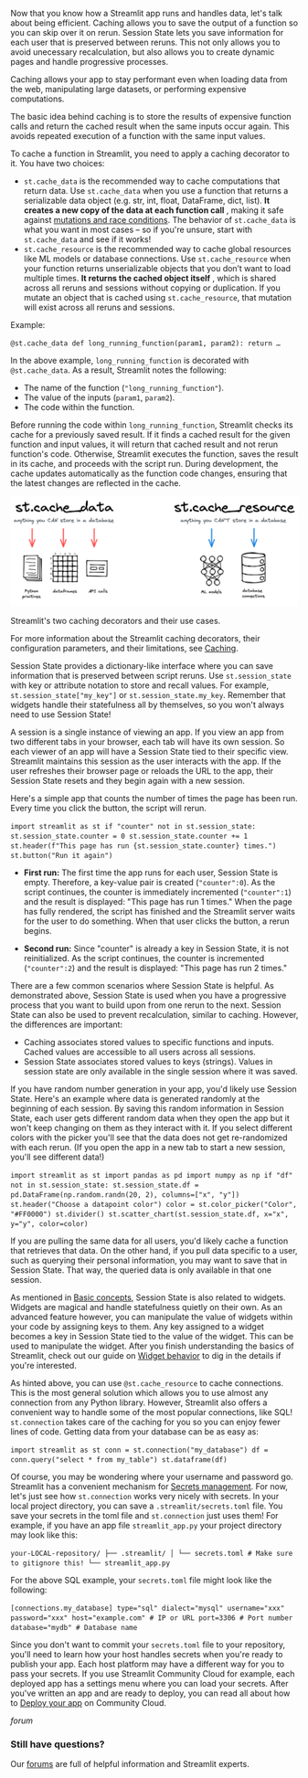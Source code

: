 Now that you know how a Streamlit app runs and handles data, let's talk about being efficient. Caching allows you to save the output of a function so you can skip over it on rerun. Session State lets you save information for each user that is preserved between reruns. This not only allows you to avoid unecessary recalculation, but also allows you to create dynamic pages and handle progressive processes.

Caching allows your app to stay performant even when loading data from the web, manipulating large datasets, or performing expensive computations.

The basic idea behind caching is to store the results of expensive function calls and return the cached result when the same inputs occur again. This avoids repeated execution of a function with the same input values.

To cache a function in Streamlit, you need to apply a caching decorator to it. You have two choices:

  * `st.cache_data` is the recommended way to cache computations that return data. Use `st.cache_data` when you use a function that returns a serializable data object (e.g. str, int, float, DataFrame, dict, list). **It creates a new copy of the data at each function call** , making it safe against [mutations and race conditions](/develop/concepts/architecture/caching#mutation-and-concurrency-issues). The behavior of `st.cache_data` is what you want in most cases – so if you're unsure, start with `st.cache_data` and see if it works!
  * `st.cache_resource` is the recommended way to cache global resources like ML models or database connections. Use `st.cache_resource` when your function returns unserializable objects that you don’t want to load multiple times. **It returns the cached object itself** , which is shared across all reruns and sessions without copying or duplication. If you mutate an object that is cached using `st.cache_resource`, that mutation will exist across all reruns and sessions.



Example:

`@st.cache_data def long_running_function(param1, param2): return … `

In the above example, `long_running_function` is decorated with `@st.cache_data`. As a result, Streamlit notes the following:

  * The name of the function (`"long_running_function"`).
  * The value of the inputs (`param1`, `param2`).
  * The code within the function.



Before running the code within `long_running_function`, Streamlit checks its cache for a previously saved result. If it finds a cached result for the given function and input values, it will return that cached result and not rerun function's code. Otherwise, Streamlit executes the function, saves the result in its cache, and proceeds with the script run. During development, the cache updates automatically as the function code changes, ensuring that the latest changes are reflected in the cache.

![Streamlit's two caching decorators and their use cases. Use st.cache_data for anything you'd store in a database. Use st.cache_resource for anything you can't store in a database, like a connection to a database or a machine learning model.](images/caching-high-level-diagram.png)

Streamlit's two caching decorators and their use cases.

For more information about the Streamlit caching decorators, their configuration parameters, and their limitations, see [Caching](/develop/concepts/architecture/caching).

Session State provides a dictionary-like interface where you can save information that is preserved between script reruns. Use `st.session_state` with key or attribute notation to store and recall values. For example, `st.session_state["my_key"]` or `st.session_state.my_key`. Remember that widgets handle their statefulness all by themselves, so you won't always need to use Session State!

A session is a single instance of viewing an app. If you view an app from two different tabs in your browser, each tab will have its own session. So each viewer of an app will have a Session State tied to their specific view. Streamlit maintains this session as the user interacts with the app. If the user refreshes their browser page or reloads the URL to the app, their Session State resets and they begin again with a new session.

Here's a simple app that counts the number of times the page has been run. Every time you click the button, the script will rerun.

`import streamlit as st if "counter" not in st.session_state: st.session_state.counter = 0 st.session_state.counter += 1 st.header(f"This page has run {st.session_state.counter} times.") st.button("Run it again") `

  * **First run:** The first time the app runs for each user, Session State is empty. Therefore, a key-value pair is created (`"counter":0`). As the script continues, the counter is immediately incremented (`"counter":1`) and the result is displayed: "This page has run 1 times." When the page has fully rendered, the script has finished and the Streamlit server waits for the user to do something. When that user clicks the button, a rerun begins.

  * **Second run:** Since "counter" is already a key in Session State, it is not reinitialized. As the script continues, the counter is incremented (`"counter":2`) and the result is displayed: "This page has run 2 times."




There are a few common scenarios where Session State is helpful. As demonstrated above, Session State is used when you have a progressive process that you want to build upon from one rerun to the next. Session State can also be used to prevent recalculation, similar to caching. However, the differences are important:

  * Caching associates stored values to specific functions and inputs. Cached values are accessible to all users across all sessions.
  * Session State associates stored values to keys (strings). Values in session state are only available in the single session where it was saved.



If you have random number generation in your app, you'd likely use Session State. Here's an example where data is generated randomly at the beginning of each session. By saving this random information in Session State, each user gets different random data when they open the app but it won't keep changing on them as they interact with it. If you select different colors with the picker you'll see that the data does not get re-randomized with each rerun. (If you open the app in a new tab to start a new session, you'll see different data!)

`import streamlit as st import pandas as pd import numpy as np if "df" not in st.session_state: st.session_state.df = pd.DataFrame(np.random.randn(20, 2), columns=["x", "y"]) st.header("Choose a datapoint color") color = st.color_picker("Color", "#FF0000") st.divider() st.scatter_chart(st.session_state.df, x="x", y="y", color=color) `

If you are pulling the same data for all users, you'd likely cache a function that retrieves that data. On the other hand, if you pull data specific to a user, such as querying their personal information, you may want to save that in Session State. That way, the queried data is only available in that one session.

As mentioned in [Basic concepts](/get-started/fundamentals/main-concepts#widgets), Session State is also related to widgets. Widgets are magical and handle statefulness quietly on their own. As an advanced feature however, you can manipulate the value of widgets within your code by assigning keys to them. Any key assigned to a widget becomes a key in Session State tied to the value of the widget. This can be used to manipulate the widget. After you finish understanding the basics of Streamlit, check out our guide on [Widget behavior](/develop/concepts/architecture/widget-behavior) to dig in the details if you're interested.

As hinted above, you can use `@st.cache_resource` to cache connections. This is the most general solution which allows you to use almost any connection from any Python library. However, Streamlit also offers a convenient way to handle some of the most popular connections, like SQL! `st.connection` takes care of the caching for you so you can enjoy fewer lines of code. Getting data from your database can be as easy as:

`import streamlit as st conn = st.connection("my_database") df = conn.query("select * from my_table") st.dataframe(df) `

Of course, you may be wondering where your username and password go. Streamlit has a convenient mechanism for [Secrets management](/develop/concepts/connections/secrets-management). For now, let's just see how `st.connection` works very nicely with secrets. In your local project directory, you can save a `.streamlit/secrets.toml` file. You save your secrets in the toml file and `st.connection` just uses them! For example, if you have an app file `streamlit_app.py` your project directory may look like this:

`your-LOCAL-repository/ ├── .streamlit/ │ └── secrets.toml # Make sure to gitignore this! └── streamlit_app.py `

For the above SQL example, your `secrets.toml` file might look like the following:

`[connections.my_database] type="sql" dialect="mysql" username="xxx" password="xxx" host="example.com" # IP or URL port=3306 # Port number database="mydb" # Database name `

Since you don't want to commit your `secrets.toml` file to your repository, you'll need to learn how your host handles secrets when you're ready to publish your app. Each host platform may have a different way for you to pass your secrets. If you use Streamlit Community Cloud for example, each deployed app has a settings menu where you can load your secrets. After you've written an app and are ready to deploy, you can read all about how to [Deploy your app](/deploy/streamlit-community-cloud/deploy-your-app) on Community Cloud.

_forum_

### Still have questions?

Our [forums](https://discuss.streamlit.io) are full of helpful information and Streamlit experts.
